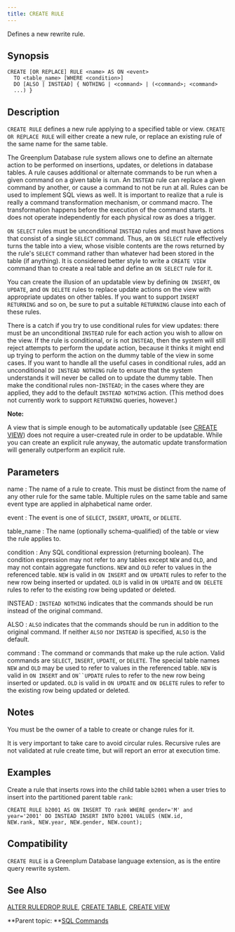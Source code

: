 ```yaml
---
title: CREATE RULE 
---
```


Defines a new rewrite rule.

## <a id="section2"></a>Synopsis 

``` {#sql_command_synopsis}
CREATE [OR REPLACE] RULE <name> AS ON <event>
  TO <table_name> [WHERE <condition>] 
  DO [ALSO | INSTEAD] { NOTHING | <command> | (<command>; <command> 
  ...) }
```

## <a id="section3"></a>Description 

`CREATE RULE` defines a new rule applying to a specified table or view. `CREATE OR REPLACE RULE` will either create a new rule, or replace an existing rule of the same name for the same table.

The Greenplum Database rule system allows one to define an alternate action to be performed on insertions, updates, or deletions in database tables. A rule causes additional or alternate commands to be run when a given command on a given table is run. An `INSTEAD` rule can replace a given command by another, or cause a command to not be run at all. Rules can be used to implement SQL views as well. It is important to realize that a rule is really a command transformation mechanism, or command macro. The transformation happens before the execution of the command starts. It does not operate independently for each physical row as does a trigger.

`ON SELECT` rules must be unconditional `INSTEAD` rules and must have actions that consist of a single `SELECT` command. Thus, an `ON SELECT` rule effectively turns the table into a view, whose visible contents are the rows returned by the rule's `SELECT` command rather than whatever had been stored in the table \(if anything\). It is considered better style to write a `CREATE VIEW` command than to create a real table and define an `ON SELECT` rule for it.

You can create the illusion of an updatable view by defining `ON INSERT`, `ON UPDATE`, and `ON DELETE` rules to replace update actions on the view with appropriate updates on other tables. If you want to support `INSERT RETURNING` and so on, be sure to put a suitable `RETURNING` clause into each of these rules.

There is a catch if you try to use conditional rules for view updates: there must be an unconditional `INSTEAD` rule for each action you wish to allow on the view. If the rule is conditional, or is not `INSTEAD`, then the system will still reject attempts to perform the update action, because it thinks it might end up trying to perform the action on the dummy table of the view in some cases. If you want to handle all the useful cases in conditional rules, add an unconditional `DO INSTEAD NOTHING` rule to ensure that the system understands it will never be called on to update the dummy table. Then make the conditional rules non-`INSTEAD`; in the cases where they are applied, they add to the default `INSTEAD NOTHING` action. \(This method does not currently work to support `RETURNING` queries, however.\)

**Note:**

A view that is simple enough to be automatically updatable \(see [CREATE VIEW](CREATE_VIEW.html)\) does not require a user-created rule in order to be updatable. While you can create an explicit rule anyway, the automatic update transformation will generally outperform an explicit rule.

## <a id="section4"></a>Parameters 

name
:   The name of a rule to create. This must be distinct from the name of any other rule for the same table. Multiple rules on the same table and same event type are applied in alphabetical name order.

event
:   The event is one of `SELECT`, `INSERT`, `UPDATE`, or `DELETE`.

table\_name
:   The name \(optionally schema-qualified\) of the table or view the rule applies to.

condition
:   Any SQL conditional expression \(returning boolean\). The condition expression may not refer to any tables except `NEW` and `OLD`, and may not contain aggregate functions. `NEW` and `OLD` refer to values in the referenced table. `NEW` is valid in `ON INSERT` and `ON UPDATE` rules to refer to the new row being inserted or updated. `OLD` is valid in `ON UPDATE` and `ON DELETE` rules to refer to the existing row being updated or deleted.

INSTEAD
:   `INSTEAD NOTHING` indicates that the commands should be run instead of the original command.

ALSO
:   `ALSO` indicates that the commands should be run in addition to the original command. If neither `ALSO` nor `INSTEAD` is specified, `ALSO` is the default.

command
:   The command or commands that make up the rule action. Valid commands are `SELECT`, `INSERT`, `UPDATE`, or `DELETE`. The special table names `NEW` and `OLD` may be used to refer to values in the referenced table. `NEW` is valid in `ON INSERT` and `ON``UPDATE` rules to refer to the new row being inserted or updated. `OLD` is valid in `ON UPDATE` and `ON DELETE` rules to refer to the existing row being updated or deleted.

## <a id="section5"></a>Notes 

You must be the owner of a table to create or change rules for it.

It is very important to take care to avoid circular rules. Recursive rules are not validated at rule create time, but will report an error at execution time.

## <a id="section6"></a>Examples 

Create a rule that inserts rows into the child table `b2001` when a user tries to insert into the partitioned parent table `rank`:

```
CREATE RULE b2001 AS ON INSERT TO rank WHERE gender='M' and 
year='2001' DO INSTEAD INSERT INTO b2001 VALUES (NEW.id, 
NEW.rank, NEW.year, NEW.gender, NEW.count);
```

## <a id="section7"></a>Compatibility 

`CREATE RULE` is a Greenplum Database language extension, as is the entire query rewrite system.

## <a id="section8"></a>See Also 

[ALTER RULE](ALTER_RULE.html)[DROP RULE](DROP_RULE.html), [CREATE TABLE](CREATE_TABLE.html), [CREATE VIEW](CREATE_VIEW.html)

**Parent topic: **[SQL Commands](../sql_commands/sql_ref.html)

